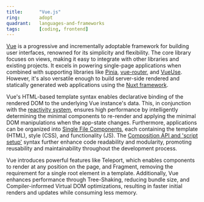 ```yaml
---
title:      "Vue.js"
ring:       adopt
quadrant:   languages-and-frameworks
tags:       [coding, frontend]
---
```


[Vue](https://vuejs.org/guide/introduction.html) is a progressive and incrementally adoptable framework for building user interfaces, renowned for its simplicity and flexibility. The core library focuses on views, making it easy to integrate with other libraries and existing projects. It excels in powering single-page applications when combined with supporting libraries like [Pinia](https://pinia.vuejs.org), [vue-router](https://router.vuejs.org), and [VueUse](https://vueuse.org). However, it's also versatile enough to build server-side rendered and statically generated web applications using the [Nuxt framework](https://nuxt.com).

Vue's HTML-based template syntax enables declarative binding of the rendered DOM to the underlying Vue instance's data. This, in conjunction with the [reactivity system](https://vuejs.org/guide/extras/reactivity-in-depth.html), ensures high performance by intelligently determining the minimal components to re-render and applying the minimal DOM manipulations when the app-state changes. Furthermore, applications can be organized into [Single File Components](https://vuejs.org/guide/scaling-up/sfc.html), each containing the template (HTML), style (CSS), and functionality (JS). The [Composition API and 'script setup'](https://vuejs.org/api/sfc-script-setup.html) syntax further enhance code readability and modularity, promoting reusability and maintainability throughout the development process.

Vue introduces powerful features like Teleport, which enables components to render at any position on the page, and Fragment, removing the requirement for a single root element in a template. Additionally, Vue enhances performance through Tree-Shaking, reducing bundle size, and Compiler-informed Virtual DOM optimizations, resulting in faster initial renders and updates while consuming less memory.
